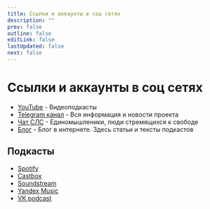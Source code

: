 ```yaml
---
title: Ссылки и аккаунты в соц сетях
description: ""
prev: false
outline: false
editLink: false
lastUpdated: false
next: false
---
```

# Ссылки и аккаунты в соц сетях

- [YouTube](https://www.youtube.com/@slsfreedom) -  Видеоподкасты
- [Telegram канал](https://t.me/slsfreedom) - Вся информация и новости проекта
- [Чат СЛС](https://t.me/slsfreedom_chat) - Единомышленики, люди стремящихся к свободе
- [Блог](https://blog.p-libereco.org/ru/recent/1) - Блог в интернете. Здесь статьи и тексты подкастов

## Подкасты

- [Spotify](https://open.spotify.com/show/6mxhACSi6PjkEHTf5sHorg)
- [Castbox](https://castbox.fm/channel/%D0%A1%D0%B8%D1%81%D1%82%D0%B5%D0%BC%D0%B0-%D0%9B%D0%B8%D1%87%D0%BD%D0%BE%D0%B9-%D0%A1%D0%B2%D0%BE%D0%B1%D0%BE%D0%B4%D1%8B-id5519154)
- [Soundstream](https://soundstream.media/playlist/sistema-lichnoy-svobody)
- [Yandex Music](https://music.yandex.ru/album/26679261)
- [VK podcast](https://vk.com/podcasts-214911215)
